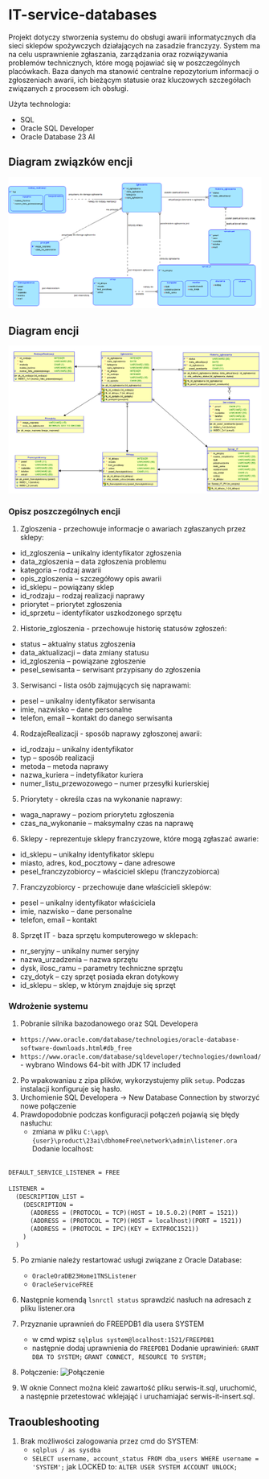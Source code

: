 # IT-service-databases

Projekt dotyczy stworzenia systemu do obsługi awarii informatycznych dla sieci sklepów spożywczych działających na zasadzie franczyzy. System ma na celu usprawnienie zgłaszania, zarządzania oraz rozwiązywania problemów technicznych, które mogą pojawiać się w poszczególnych placówkach. Baza danych ma stanowić centralne repozytorium informacji o zgłoszeniach awarii, ich bieżącym statusie oraz kluczowych szczegółach związanych z procesem ich obsługi.

Użyta technologia:
- SQL
- Oracle SQL Developer
- Oracle Database 23 AI

<h2>Diagram związków encji</h2>

![Diagram związków encji](diagram_ERD.png)

<h2>Diagram encji</h2>

![Diagram encji](diagram_encji.png)

<h3>Opisz poszczególnych encji</h3>

1. Zgloszenia - przechowuje informacje o awariach zgłaszanych przez sklepy:
- id_zgloszenia – unikalny identyfikator zgłoszenia
- data_zgloszenia – data zgłoszenia problemu
- kategoria – rodzaj awarii 
- opis_zgloszenia – szczegółowy opis awarii
- id_sklepu – powiązany sklep
- id_rodzaju – rodzaj realizacji naprawy
- priorytet – priorytet zgłoszenia
- id_sprzetu – identyfikator uszkodzonego sprzętu


2. Historie_zgloszenia - przechowuje historię statusów zgłoszeń:
- status – aktualny status zgłoszenia
- data_aktualizacji – data zmiany statusu
- id_zgloszenia – powiązane zgłoszenie
- pesel_sewisanta – serwisant przypisany do zgłoszenia

3. Serwisanci - lista osób zajmujących się naprawami:
- pesel – unikalny identyfikator serwisanta
- imie, nazwisko – dane personalne
- telefon, email – kontakt do danego serwisanta

4. RodzajeRealizacji - sposób naprawy zgłoszonej awarii:
- id_rodzaju – unikalny identyfikator
- typ – sposób realizacji 
- metoda – metoda naprawy
- nazwa_kuriera – indetyfikator kuriera
- numer_listu_przewozowego – numer przesyłki kurierskiej

5. Priorytety - określa czas na wykonanie naprawy:
- waga_naprawy – poziom priorytetu zgłoszenia
- czas_na_wykonanie – maksymalny czas na naprawę

6. Sklepy - reprezentuje sklepy franczyzowe, które mogą zgłaszać awarie:
- id_sklepu – unikalny identyfikator sklepu
- miasto, adres, kod_pocztowy – dane adresowe
- pesel_franczyzobiorcy – właściciel sklepu (franczyzobiorca)

7.  Franczyzobiorcy - przechowuje dane właścicieli sklepów:
- pesel – unikalny identyfikator właściciela
- imie, nazwisko – dane personalne
- telefon, email – kontakt

8. Sprzęt IT - baza sprzętu komputerowego w sklepach:
- nr_seryjny – unikalny numer seryjny
- nazwa_urzadzenia – nazwa sprzętu 
- dysk, ilosc_ramu – parametry techniczne sprzętu
- czy_dotyk – czy sprzęt posiada ekran dotykowy 
- id_sklepu – sklep, w którym znajduje się sprzęt

<h3>Wdrożenie systemu</h3>

1. Pobranie silnika bazodanowego oraz SQL Developera
-  ```https://www.oracle.com/database/technologies/oracle-database-software-downloads.html#db_free```
-  ```https://www.oracle.com/database/sqldeveloper/technologies/download/``` - wybrano Windows 64-bit with JDK 17 included

2. Po wpakowaniau z zipa plików, wykorzystujemy plik ```setup```. Podczas instalacji konfiguruje się hasło.
3. Urchomienie SQL Developera -> New Database Connection by stworzyć nowe połączenie
4. Prawdopodobnie  podczas konfiguracji połączeń pojawią się błędy nasłuchu:
   - zmiana w pliku ```C:\app\{user}\product\23ai\dbhomeFree\network\admin\listener.ora```
Dodanie localhost:
```# Generated by Oracle configuration tools.

DEFAULT_SERVICE_LISTENER = FREE

LISTENER =
  (DESCRIPTION_LIST =
    (DESCRIPTION =
      (ADDRESS = (PROTOCOL = TCP)(HOST = 10.5.0.2)(PORT = 1521))
      (ADDRESS = (PROTOCOL = TCP)(HOST = localhost)(PORT = 1521))
      (ADDRESS = (PROTOCOL = IPC)(KEY = EXTPROC1521))
    )
  )

```
5. Po zmianie należy restartować usługi związane z Oracle Database:
   - ```OracleOraDB23Home1TNSListener```
   - ```OracleServiceFREE```
6. Następnie komendą ```lsnrctl status``` sprawdzić nasłuch na adresach z pliku listener.ora
7. Przyznanie uprawnień do FREEPDB1 dla usera SYSTEM
   - w cmd wpisz ```sqlplus system@localhost:1521/FREEPDB1```
   - następnie dodaj uprawnienia do ```FREEPDB1```
   Dodanie uprawinień:
   ```GRANT DBA TO SYSTEM;```
   ```GRANT CONNECT, RESOURCE TO SYSTEM;```

9. Połączenie:
   ![Połączenie](połączenie.png)

10. W oknie Connect można kleić zawartość pliku serwis-it.sql, uruchomić, a następnie przetestować wklejająć i uruchamiajać serwis-it-insert.sql.

   
<h2>Traoubleshooting</h2>

1. Brak możliwości zalogowania przez cmd do SYSTEM:
   - ```sqlplus / as sysdba```
   - ```SELECT username, account_status FROM dba_users WHERE username = 'SYSTEM';``` jak LOCKED to: ```ALTER USER SYSTEM ACCOUNT UNLOCK;```




